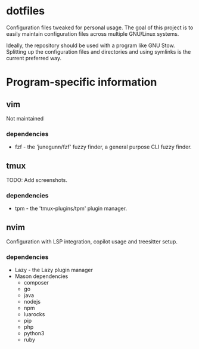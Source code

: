 # dotfiles
Configuration files tweaked for personal usage. The goal of this project is to
easily maintain configuration files across multiple GNU/Linux systems. 

Ideally, the repository should be used with a program like GNU Stow. Splitting
up the configuration files and directories and using symlinks is the current
preferred way.

# Program-specific information

## vim
Not maintained

### dependencies
+ fzf - the 'junegunn/fzf' fuzzy finder, a general purpose CLI fuzzy finder.

## tmux
TODO: Add screenshots.

### dependencies
+ tpm - the 'tmux-plugins/tpm' plugin manager.

## nvim
Configuration with LSP integration, copilot usage and treesitter setup.


### dependencies
+ Lazy - the Lazy plugin manager
+ Mason dependencies
    + composer
    + go
    + java
    + nodejs
    + npm
    + luarocks
    + pip
    + php
    + python3
    + ruby

